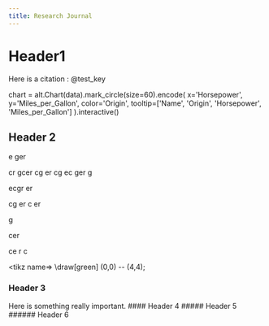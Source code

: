 ```yaml
---
title: Research Journal
---
```


# Header1
Here is a citation : @test_key

<altair data="./assets/data/.csv">
chart = alt.Chart(data).mark_circle(size=60).encode(
    x='Horsepower',
    y='Miles_per_Gallon',
    color='Origin',
    tooltip=['Name', 'Origin', 'Horsepower', 'Miles_per_Gallon']
).interactive()
</altair>

## Header 2
 e ger


 cr
 gcer
 cg
 er
 cg
 ec
 ger
 g


 ecgr
 er

 cg
 er
 c
 er

 g


 cer

 ce
 r
 c

 <tikz name=>
\draw[green] (0,0) -- (4,4);
 </tikz>

### Header 3
<finding>
Here is something really important.
</finding>
#### Header 4
##### Header 5
###### Header 6
